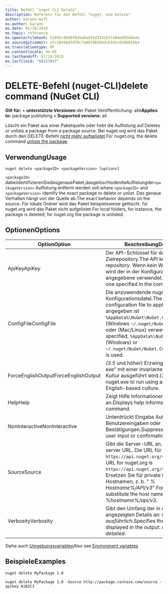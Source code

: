 ```yaml
---
title: Befehl "nuget CLI Delete"
description: Referenz für den Befehl "nuget. exe Delete"
author: karann-msft
ms.author: karann
ms.date: 01/18/2018
ms.topic: reference
ms.openlocfilehash: 5185bc8b89f645a0a0f4d3241b5fa04e09560ede
ms.sourcegitcommit: efc18d484fdf0c7a8979b564dcb191c030601bb4
ms.translationtype: MT
ms.contentlocale: de-DE
ms.lasthandoff: 07/18/2019
ms.locfileid: "68327837"
---
```

# <a name="delete-command-nuget-cli"></a><span data-ttu-id="6752f-103">DELETE-Befehl (nuget-CLI)</span><span class="sxs-lookup"><span data-stu-id="6752f-103">delete command (NuGet CLI)</span></span>

<span data-ttu-id="6752f-104">**Gilt für:** &bullet; **unterstützte Versionen** der Paket Veröffentlichung: alle</span><span class="sxs-lookup"><span data-stu-id="6752f-104">**Applies to:** package publishing &bullet; **Supported versions:** all</span></span>

<span data-ttu-id="6752f-105">Löscht ein Paket aus einer Paketquelle oder hebt die Auflistung auf.</span><span class="sxs-lookup"><span data-stu-id="6752f-105">Deletes or unlists a package from a package source.</span></span> <span data-ttu-id="6752f-106">Bei nuget.org wird das Paket durch den DELETE-Befehl [nicht mehr aufgelistet](../../nuget-org/policies/deleting-packages.md).</span><span class="sxs-lookup"><span data-stu-id="6752f-106">For nuget.org, the delete command [unlists the package](../../nuget-org/policies/deleting-packages.md).</span></span>

## <a name="usage"></a><span data-ttu-id="6752f-107">Verwendung</span><span class="sxs-lookup"><span data-stu-id="6752f-107">Usage</span></span>

```cli
nuget delete <packageID> <packageVersion> [options]
```

<span data-ttu-id="6752f-108">`<packageID>` dabeiidentifizierenSiedasgenauePaket,dasgelöschtoderdieAuflistungder`<packageVersion>` Auflistung entfernt werden soll.</span><span class="sxs-lookup"><span data-stu-id="6752f-108">where `<packageID>` and `<packageVersion>` identify the exact package to delete or unlist.</span></span> <span data-ttu-id="6752f-109">Das genaue Verhalten hängt von der Quelle ab.</span><span class="sxs-lookup"><span data-stu-id="6752f-109">The exact behavior depends on the source.</span></span> <span data-ttu-id="6752f-110">Für lokale Ordner wird das Paket beispielsweise gelöscht. für nuget.org wird das Paket nicht aufgelistet.</span><span class="sxs-lookup"><span data-stu-id="6752f-110">For local folders, for instance, the package is deleted; for nuget.org the package is unlisted.</span></span>

## <a name="options"></a><span data-ttu-id="6752f-111">Optionen</span><span class="sxs-lookup"><span data-stu-id="6752f-111">Options</span></span>

| <span data-ttu-id="6752f-112">Option</span><span class="sxs-lookup"><span data-stu-id="6752f-112">Option</span></span> | <span data-ttu-id="6752f-113">Beschreibung</span><span class="sxs-lookup"><span data-stu-id="6752f-113">Description</span></span> |
| --- | --- |
| <span data-ttu-id="6752f-114">ApiKey</span><span class="sxs-lookup"><span data-stu-id="6752f-114">ApiKey</span></span> | <span data-ttu-id="6752f-115">Der API-Schlüssel für das Zielrepository.</span><span class="sxs-lookup"><span data-stu-id="6752f-115">The API key for the target repository.</span></span> <span data-ttu-id="6752f-116">Wenn kein Wert vorhanden ist, wird der in der Konfigurationsdatei angegebene verwendet.</span><span class="sxs-lookup"><span data-stu-id="6752f-116">If not present, the one specified in the config file is used.</span></span> |
| <span data-ttu-id="6752f-117">ConfigFile</span><span class="sxs-lookup"><span data-stu-id="6752f-117">ConfigFile</span></span> | <span data-ttu-id="6752f-118">Die anzuwendende nuget-Konfigurationsdatei.</span><span class="sxs-lookup"><span data-stu-id="6752f-118">The NuGet configuration file to apply.</span></span> <span data-ttu-id="6752f-119">Wenn nichts angegeben ist `%AppData%\NuGet\NuGet.Config` , wird (Windows `~/.nuget/NuGet/NuGet.Config` ) oder (Mac/Linux) verwendet.</span><span class="sxs-lookup"><span data-stu-id="6752f-119">If not specified, `%AppData%\NuGet\NuGet.Config` (Windows) or `~/.nuget/NuGet/NuGet.Config` (Mac/Linux) is used.</span></span>|
| <span data-ttu-id="6752f-120">ForceEnglishOutput</span><span class="sxs-lookup"><span data-stu-id="6752f-120">ForceEnglishOutput</span></span> | <span data-ttu-id="6752f-121">*(3.5* und höher) Erzwingt, dass "nuget. exe" mit einer invarianten, englischen Kultur ausgeführt wird.</span><span class="sxs-lookup"><span data-stu-id="6752f-121">*(3.5+)* Forces nuget.exe to run using an invariant, English-based culture.</span></span> |
| <span data-ttu-id="6752f-122">Help</span><span class="sxs-lookup"><span data-stu-id="6752f-122">Help</span></span> | <span data-ttu-id="6752f-123">Zeigt Hilfe Informationen für den Befehl an.</span><span class="sxs-lookup"><span data-stu-id="6752f-123">Displays help information for the command.</span></span> |
| <span data-ttu-id="6752f-124">NonInteractive</span><span class="sxs-lookup"><span data-stu-id="6752f-124">NonInteractive</span></span> | <span data-ttu-id="6752f-125">Unterdrückt Eingabe Aufforderungen für Benutzereingaben oder Bestätigungen.</span><span class="sxs-lookup"><span data-stu-id="6752f-125">Suppresses prompts for user input or confirmations.</span></span> |
| <span data-ttu-id="6752f-126">Source</span><span class="sxs-lookup"><span data-stu-id="6752f-126">Source</span></span> | <span data-ttu-id="6752f-127">Gibt die Server-URL an.</span><span class="sxs-lookup"><span data-stu-id="6752f-127">Specifies the server URL.</span></span> <span data-ttu-id="6752f-128">Die URL für nuget.org ist `https://api.nuget.org/v3/index.json`.</span><span class="sxs-lookup"><span data-stu-id="6752f-128">The URL for nuget.org is `https://api.nuget.org/v3/index.json`.</span></span> <span data-ttu-id="6752f-129">Ersetzen Sie für private Feeds den Hostnamen, z. b. " *% Hostname%/API/v3*".</span><span class="sxs-lookup"><span data-stu-id="6752f-129">For private feeds, substitute the host name, for example, *%hostname%/api/v3*.</span></span> |
| <span data-ttu-id="6752f-130">Verbosity</span><span class="sxs-lookup"><span data-stu-id="6752f-130">Verbosity</span></span> | <span data-ttu-id="6752f-131">Gibt den Umfang der in der Ausgabe angezeigten Details an: *Normal*, *quiet*, *ausführlich*.</span><span class="sxs-lookup"><span data-stu-id="6752f-131">Specifies the amount of detail displayed in the output: *normal*, *quiet*, *detailed*.</span></span> |

<span data-ttu-id="6752f-132">Siehe auch [Umgebungsvariablen](cli-ref-environment-variables.md)</span><span class="sxs-lookup"><span data-stu-id="6752f-132">Also see [Environment variables](cli-ref-environment-variables.md)</span></span>

## <a name="examples"></a><span data-ttu-id="6752f-133">Beispiele</span><span class="sxs-lookup"><span data-stu-id="6752f-133">Examples</span></span>

```cli
nuget delete MyPackage 1.0

nuget delete MyPackage 1.0 -Source http://package.contoso.com/source -apikey A1B2C3
```

